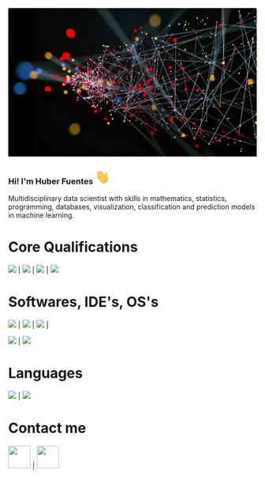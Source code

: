 <img src="https://github.com/Hark0616/Hark0616/blob/main/Images/fondo.png" width="1000" height="300">


### Hi! I'm Huber Fuentes <img src="https://github.com/Hark0616/Hark0616/blob/main/Images/Hi.gif" width="30" height="30">

Multidisciplinary data scientist with skills in mathematics, statistics, programming, databases, visualization, classification and prediction models in machine learning.

# Core Qualifications

<img src="https://img.shields.io/badge/-Python-brightgreen"> | <img src="https://img.shields.io/badge/-Pandas-blue"> | <img src="https://img.shields.io/badge/-MySQL-lightgrey"> | <img src="https://img.shields.io/badge/-Terminal-orange">

# Softwares, IDE's, OS's

<img src="https://img.shields.io/badge/-VSCode-brightgreen"> | <img src="https://img.shields.io/badge/-Android%20Studio-green"> | <img src="https://img.shields.io/badge/-Unity-yellow"> |

<img src="https://img.shields.io/badge/-Windows-blue"> | <img src="https://img.shields.io/badge/-MacOS-lightgrey">

# Languages

<img src="https://img.shields.io/badge/-Spanish-blue"> | <img src="https://img.shields.io/badge/-English-red">

# Contact me
   
<a href="https://www.linkedin.com/in/huber-fuentes/" target="_blank"><img src="https://image.flaticon.com/icons/png/512/174/174857.png" height="45" width="45"></a> | <a href="https://www.instagram.com/l33pif" target="_blank"><img src="https://e7.pngegg.com/pngimages/722/1011/png-clipart-logo-icon-instagram-logo-instagram-logo-purple-violet-thumbnail.png" height="45" width="45"></a>
